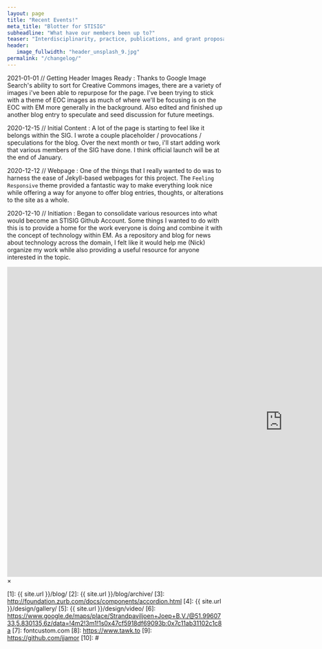 ```yaml
---
layout: page
title: "Recent Events!"
meta_title: "Blotter for STISIG"
subheadline: "What have our members been up to?"
teaser: "Interdisciplinarity, practice, publications, and grant proposals"
header:
   image_fullwidth: "header_unsplash_9.jpg"
permalink: "/changelog/"
---
```


2021-01-01 // Getting Header Images Ready
:	Thanks to Google Image Search's ability to sort for Creative Commons images, there are a variety of images i've been able to repurpose for the page. I've been trying to stick with a theme of EOC images as much of where we'll be focusing is on the EOC with EM more generally in the background. Also edited and finished up another blog entry to speculate and seed discussion for future meetings. 

2020-12-15 // Initial Content
:	A lot of the page is starting to feel like it belongs within the SIG. I wrote a couple placeholder / provocations / speculations for the blog. Over the next month or two, i'll start adding work that various members of the SIG have done. I think official launch will be at the end of January. 


2020-12-12 // Webpage
:   One of the things that I really wanted to do was to harness the ease of Jekyll-based webpages for this project. The `Feeling Responsive` theme provided a fantastic way to make everything look nice while offering a way for anyone to offer blog entries, thoughts, or alterations to the site as a whole. 

2020-12-10 // Initiation
:   Began to consolidate various resources into what would become an STISIG Github Account. Some things I wanted to do with this is to provide a home for the work everyone is doing and combine it with the concept of technology within EM. As a repository and blog for news about technology across the domain, I felt like it would help me (Nick) organize my work while also providing a useful resource for anyone interested in the topic.





<div id="videoModal" class="reveal-modal large" data-reveal="">
  <div class="flex-video widescreen vimeo" style="display: block;">
    <iframe width="1280" height="720" src="https://www.youtube.com/embed/3b5zCFSmVvU" frameborder="0" allowfullscreen></iframe>
  </div>
  <a class="close-reveal-modal">&#215;</a>
</div>


 [1]: {{ site.url }}/blog/
 [2]: {{ site.url }}/blog/archive/
 [3]: http://foundation.zurb.com/docs/components/accordion.html
 [4]: {{ site.url }}/design/gallery/
 [5]: {{ site.url }}/design/video/
 [6]: https://www.google.de/maps/place/Strandpaviljoen+Joep+B.V./@51.9960733,5.830135,6z/data=!4m2!3m1!1s0x47cf5918df69093b:0x7c11ab31102c1c8a
 [7]: fontcustom.com
 [8]: https://www.tawk.to
 [9]: https://github.com/jjamor
 [10]: #